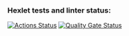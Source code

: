### Hexlet tests and linter status:
[![Actions Status](https://github.com/sergeloie/java-project-78/actions/workflows/hexlet-check.yml/badge.svg)](https://github.com/sergeloie/java-project-78/actions)
[![Quality Gate Status](https://sonarcloud.io/api/project_badges/measure?project=sergeloie_java-project-78&metric=alert_status)](https://sonarcloud.io/summary/new_code?id=sergeloie_java-project-78)
